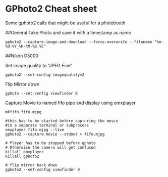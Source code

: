 # GPhoto2 Cheat sheet
Some gphoto2 calls that might be useful for a photobooth 

##General
Take Photo and save it with a timestamp as name
    
    gphoto2 --capture-image-and-download --force-overwrite --filename "%m-%d-%Y_%H-%M-%S.%C"

##Nikon D5000 

Set image quality to "JPEG Fine"
	
	gphoto2 --set-config imagequality=2
	
Flip Mirror down

    gphoto --set-config viewfinder 0
    
Capture Movie to named fifo pipe and display using omxplayer

    mkfifo fifo.mjpg
    
    #this has to be started before capturing the movie
    #in a separate terminal or subprocess
    omxplayer fifo.mjpg --live
    gphoto2 --capture-movie --stdout > fifo.mjpg
    
    # Player has to be stopped before gphoto
    # Otherwise the camera will get confused
    killall omxplayer
    killall gphoto2
    
    # flip mirror back down
    gphoto2 --set-config viewfinder 0 
    
    
	

	
